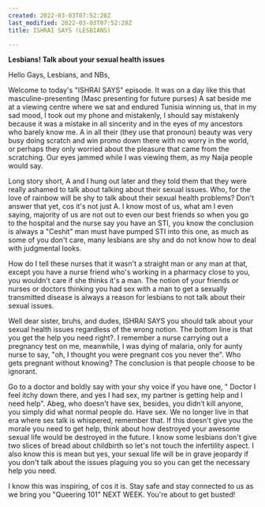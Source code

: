 ```yaml
---
created: 2022-03-03T07:52:28Z
last_modified: 2022-03-03T07:52:28Z
title: ISHRAI SAYS (LESBIANS)

---
```

**Lesbians! Talk about your sexual health issues**

Hello Gays, Lesbians, and NBs,

Welcome to today's "ISHRAI SAYS" episode. It was on a day like this that masculine-presenting (Masc presenting for future purses) A sat beside me at a viewing centre where we sat and endured Tunisia winning us, that in my sad mood, I took out my phone and mistakenly, I should say mistakenly because it was a mistake in all sincerity and in the eyes of my ancestors who barely know me. A in all their (they use that pronoun) beauty was very busy doing scratch and win promo down there with no worry in the world, or perhaps they only worried about the pleasure that came from the scratching. Our eyes jammed while I was viewing them, as my Naija people would say.

Long story short, A and I hung out later and they told them that they were really ashamed to talk about talking about their sexual issues. Who, for the love of rainbow will be shy to talk about their sexual health problems? Don't answer that yet, cos it's not just A. I know most of us, what am I even saying, majority of us are not out to even our best friends so when you go to the hospital and the nurse say you have an STI, you know the conclusion is always a "Ceshit" man must have pumped STI into this one, as much as some of you don't care, many lesbians are shy and do not know how to deal with judgmental looks.

How do I tell these nurses that it wasn't a straight man or any man at that, except you have a nurse friend who's working in a pharmacy close to you, you wouldn't care if she thinks it's a man. The notion of your friends or nurses or doctors thinking you had sex with a man to get a sexually transmitted disease is always a reason for lesbians to not talk about their sexual issues.

Well dear sister, bruhs, and dudes, ISHRAI SAYS you should talk about your sexual health issues regardless of the wrong notion. The bottom line is that you get the help you need right?. I remember a nurse carrying out a pregnancy test on me, meanwhile, I was dying of malaria, only for aunty nurse to say, "oh, I thought you were pregnant cos you never the". Who gets pregnant without knowing? The conclusion is that people choose to be ignorant.

Go to a doctor and boldly say with your shy voice if you have one, " Doctor I feel itchy down there, and yes I had sex, my partner is getting help and I need help". Abeg, who doesn't have sex, besides, you didn’t kill anyone, you simply did what normal people do. Have sex. We no longer live in that era where sex talk is whispered, remember that. If this doesn't give you the morale you need to get help, think about how destroyed your awesome sexual life would be destroyed in the future. I know some lesbians don't give two slices of bread about childbirth so let's not touch the infertility aspect. I also know this is mean but yes, your sexual life will be in grave jeopardy if you don't talk about the issues plaguing you so you can get the necessary help you need.

I know this was inspiring, of cos it is. Stay safe and stay connected to us as we bring you "Queering 101" NEXT WEEK. You're about to get busted!